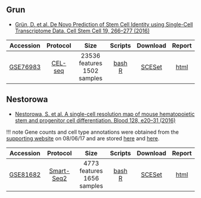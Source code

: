 ## Grun
* [Grün, D. et al. De Novo Prediction of Stem Cell Identity using Single-Cell Transcriptome Data. Cell Stem Cell 19, 266–277 (2016)](http://dx.doi.org/10.1016/j.stem.2016.05.010)

|Accession|Protocol|Size|Scripts|Download|Report|
|:-:|:-:|:-:|:-:|:-:|:-:|
|[GSE76983](https://www.ncbi.nlm.nih.gov/geo/query/acc.cgi?acc=GSE76983)|[CEL-seq](http://dx.doi.org/10.1016/j.celrep.2012.08.003)|23536 features<br>1502 samples |[bash](https://github.com/hemberg-lab/scRNA.seq.datasets/blob/master/bash/grun.sh)<br>[R](https://github.com/hemberg-lab/scRNA.seq.datasets/blob/master/R/grun.R)|[SCESet](https://scrnaseq-public-datasets.s3.amazonaws.com/scater-objects/grun.rds)|[html](https://scrnaseq-public-datasets.s3.amazonaws.com/scater-reports/grun.html)|

## Nestorowa
* [Nestorowa, S. et al. A single-cell resolution map of mouse hematopoietic stem and progenitor cell differentiation. Blood 128, e20–31 (2016)](http://dx.doi.org/10.1182/blood-2016-05-716480)

!!! note
    Gene counts and cell type annotations were obtained from the [supporting website](http://blood.stemcells.cam.ac.uk/single_cell_atlas.html) on 08/06/17 and are stored [here](https://s3.amazonaws.com/scrnaseq-public-datasets/manual-data/nestorowa/coordinates_gene_counts_flow_cytometry.txt) and [here](https://s3.amazonaws.com/scrnaseq-public-datasets/manual-data/nestorowa/all_cell_types.txt).

|Accession|Protocol|Size|Scripts|Download|Report|
|:-:|:-:|:-:|:-:|:-:|:-:|
|[GSE81682](https://www.ncbi.nlm.nih.gov/geo/query/acc.cgi?acc=GSE81682)|[Smart-Seq2](http://dx.doi.org/10.1038/nprot.2014.006)|4773 features<br>1656 samples |[bash](https://github.com/hemberg-lab/scRNA.seq.datasets/blob/master/bash/nestorowa.sh)<br>[R](https://github.com/hemberg-lab/scRNA.seq.datasets/blob/master/R/nestorowa.R)|[SCESet](https://scrnaseq-public-datasets.s3.amazonaws.com/scater-objects/nestorowa.rds)|[html](https://scrnaseq-public-datasets.s3.amazonaws.com/scater-reports/nestorowa.html)|
